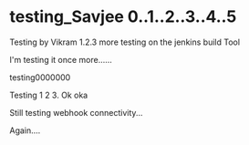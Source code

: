 # testing_Savjee 0..1..2..3..4..5
Testing by Vikram 1.2.3
more testing on the jenkins build Tool


I'm testing it once more......


testing0000000

Testing 1 2 3. Ok oka


Still testing webhook connectivity...

Again....
